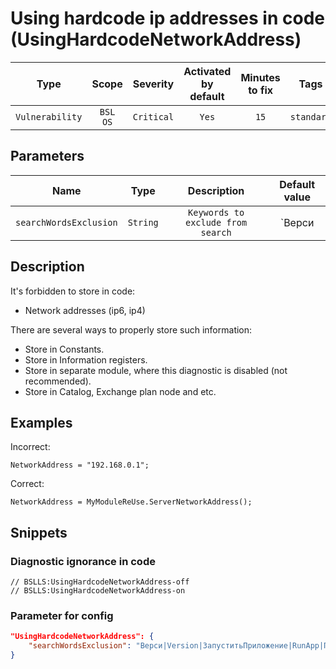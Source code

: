 # Using hardcode ip addresses in code (UsingHardcodeNetworkAddress)

|      Type       |        Scope        |  Severity  | Activated<br>by default | Minutes<br>to fix |    Tags    |
|:---------------:|:-------------------:|:----------:|:-----------------------------:|:-----------------------:|:----------:|
| `Vulnerability` | `BSL`<br>`OS` | `Critical` |             `Yes`             |          `15`           | `standard` |

## Parameters


|          Name          |   Type   |            Description            |                                  Default value                                  |
|:----------------------:|:--------:|:---------------------------------:|:-------------------------------------------------------------------------------:|
| `searchWordsExclusion` | `String` | `Keywords to exclude from search` | `Верси|Version|ЗапуститьПриложение|RunApp|Пространств|Namespace|Драйвер|Driver` |
<!-- Блоки выше заполняются автоматически, не трогать -->
## Description
<!-- Описание диагностики заполняется вручную. Необходимо понятным языком описать смысл и схему работу -->

It's forbidden to store in code:

* Network addresses (ip6, ip4)

There are several ways to properly store such information:

* Store in Constants.
* Store in Information registers.
* Store in separate module, where this diagnostic is disabled (not recommended).
* Store in Catalog, Exchange plan node and etc.

## Examples
<!-- В данном разделе приводятся примеры, на которые диагностика срабатывает, а также можно привести пример, как можно исправить ситуацию -->

Incorrect:
```bsl
NetworkAddress = "192.168.0.1";
```

Correct:
```bsl
NetworkAddress = MyModuleReUse.ServerNetworkAddress();
```

## Snippets

<!-- Блоки ниже заполняются автоматически, не трогать -->
### Diagnostic ignorance in code

```bsl
// BSLLS:UsingHardcodeNetworkAddress-off
// BSLLS:UsingHardcodeNetworkAddress-on
```

### Parameter for config

```json
"UsingHardcodeNetworkAddress": {
    "searchWordsExclusion": "Верси|Version|ЗапуститьПриложение|RunApp|Пространств|Namespace|Драйвер|Driver"
}
```
